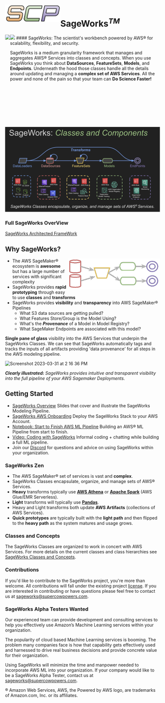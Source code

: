 <img align="left" src="docs/images/scp.png" width="180">

# SageWorks<sup><i>TM</i></sup>

<img height="300" align="left" src="https://user-images.githubusercontent.com/4806709/236641571-fc38899a-8b92-4b7c-80a0-cc9d39b92e4a.png">
<img height="300" aligh="right" src="https://user-images.githubusercontent.com/4806709/236641581-51777977-bca4-4af3-8bec-fb1758c964b8.png">
#### SageWorks: The scientist's workbench powered by AWS® for scalability, flexibility, and security.

SageWorks is a medium granularity framework that manages and aggregates AWS® Services into classes and concepts. When you use SageWorks you think about **DataSources**, **FeatureSets**, **Models**, and **Endpoints**. Underneath the hood those classes handle all the details around updating and managing a **complex set of AWS Services**. All the power and none of the pain so that your team can **Do Science Faster!**

<img src="docs/images/sageworks_concepts.png">

### Full SageWorks OverView
[SageWorks Architected FrameWork](https://docs.google.com/presentation/d/1ZiSy4ulEx5gfNQS76yRv8vgkehJ9gXRJ1PulutLKzis/edit?usp=sharing)


## Why SageWorks?

<img align="right" src="docs/images/graph_representation.png" width="300">

- The AWS SageMaker® ecosystem is **awesome** but has a large number of services with significant complexity
- SageWorks provides **rapid prototyping** through easy to use **classes** and **transforms**
- SageWorks provides **visibility** and **transparency** into AWS SageMaker® Pipelines
    - What S3 data sources are getting pulled?
    - What Features Store/Group is the Model Using?
    - What's the ***Provenance*** of a Model in Model Registry?
    - What SageMaker Endpoints are associated with this model?


**Single pane of glass** visibility into the AWS Services that underpin the SageWorks Classes. We can see that SageWorks automatically tags and tracks the inputs of all artifacts providing 'data provenance' for all steps in the AWS modeling pipeline.

<img width="1000" alt="Screenshot 2023-03-31 at 2 16 36 PM" src="https://user-images.githubusercontent.com/4806709/229222245-59e342c1-7254-47de-a453-268448643143.png">

<i><b> Clearly illustrated:</b> SageWorks provides intuitive and transparent visibility into the full pipeline of your AWS Sagemaker Deployments.</i>


## Getting Started
- [SageWorks Overview](https://docs.google.com/presentation/d/1ZiSy4ulEx5gfNQS76yRv8vgkehJ9gXRJ1PulutLKzis/edit?usp=sharing) Slides that cover and illustrate the SageWorks Modeling Pipeline.
- [SageWorks AWS Onboarding](https://github.com/SuperCowPowers/sageworks/wiki/Onboarding-SageWorks-to-AWS) Deploy the SageWorks Stack to your AWS Account. 
- [Notebook: Start to Finish AWS ML Pipeline](https://nbviewer.org/github/SuperCowPowers/sageworks/blob/main/notebooks/ML_Pipeline_with_SageWorks.ipynb) Building an AWS® ML Pipeline from start to finish.
- [Video: Coding with SageWorks](https://drive.google.com/file/d/1iO7IuQtTYdx4BtQjxv9lI1aVJ2ZcAo43/view?usp=sharing) Informal coding + chatting while building a full ML pipeline.
- Join our [Discord](https://discord.gg/WHAJuz8sw8) for questions and advice on using SageWorks within your organization.

### SageWorks Zen
- The AWS SageMaker® set of services is vast and **complex**.
- SageWorks Classes encapsulate, organize, and manage sets of AWS® Services.
- **Heavy** transforms typically use **[AWS Athena](https://aws.amazon.com/athena/)** or **[Apache Spark](https://spark.apache.org/)** (AWS Glue/EMR Serverless).
- **Light** transforms will typically use **[Pandas](https://pandas.pydata.org/)**.
- Heavy and Light transforms both update **AWS Artifacts** (collections of AWS Services).
- **Quick prototypes** are typically built with the **light path** and then flipped to the **heavy path** as the system matures and usage grows.

### Classes and Concepts
The SageWorks Classes are organized to work in concert with AWS Services. For more details on the current classes and class hierarchies see [SageWorks Classes and Concepts](docs/sageworks_classes_concepts.md).

### Contributions
If you'd like to contribute to the SageWorks project, you're more than welcome. All contributions will fall under the existing project [license](https://github.com/SuperCowPowers/sageworks/blob/main/LICENSE). If you are interested in contributing or have questions please feel free to contact us at [sageworks@supercowpowers.com](mailto:sageworks@supercowpowers.com).


### SageWorks Alpha Testers Wanted
Our experienced team can provide development and consulting services to help you effectively use Amazon’s Machine Learning services within your organization.

The popularity of cloud based Machine Learning services is booming. The problem many companies face is how that capability gets effectively used and harnessed to drive real business decisions and provide concrete value for their organization.

Using SageWorks will minimize the time and manpower needed to incorporate AWS ML into your organization. If your company would like to be a SageWorks Alpha Tester, contact us at [sageworks@supercowpowers.com](mailto:sageworks@supercowpowers.com).

® Amazon Web Services, AWS, the Powered by AWS logo, are trademarks of Amazon.com, Inc. or its affiliates.
